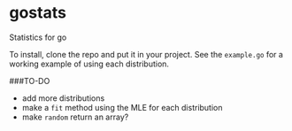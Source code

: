 # gostats
Statistics for go

To install, clone the repo and put it in your project. See the `example.go` for a working example of using each distribution.


###TO-DO
- add more distributions
- make a `fit` method using the MLE for each distribution
- make `random` return an array?
